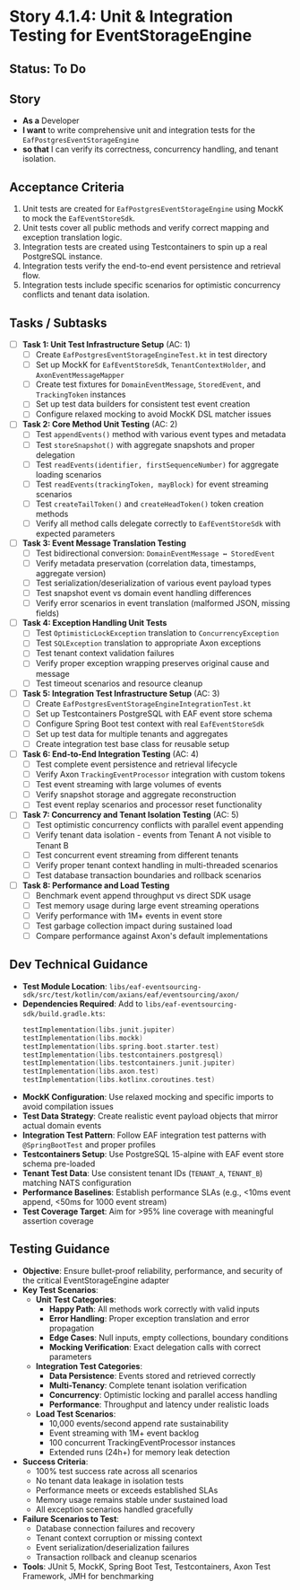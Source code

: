 # Story 4.1.4: Unit & Integration Testing for EventStorageEngine

## Status: To Do

## Story
- **As a** Developer
- **I want** to write comprehensive unit and integration tests for the `EafPostgresEventStorageEngine`
- **so that** I can verify its correctness, concurrency handling, and tenant isolation.

## Acceptance Criteria
1. Unit tests are created for `EafPostgresEventStorageEngine` using MockK to mock the `EafEventStoreSdk`.
2. Unit tests cover all public methods and verify correct mapping and exception translation logic.
3. Integration tests are created using Testcontainers to spin up a real PostgreSQL instance.
4. Integration tests verify the end-to-end event persistence and retrieval flow.
5. Integration tests include specific scenarios for optimistic concurrency conflicts and tenant data isolation.

## Tasks / Subtasks

- [ ] **Task 1: Unit Test Infrastructure Setup** (AC: 1)
  - [ ] Create `EafPostgresEventStorageEngineTest.kt` in test directory
  - [ ] Set up MockK for `EafEventStoreSdk`, `TenantContextHolder`, and `AxonEventMessageMapper`
  - [ ] Create test fixtures for `DomainEventMessage`, `StoredEvent`, and `TrackingToken` instances
  - [ ] Set up test data builders for consistent test event creation
  - [ ] Configure relaxed mocking to avoid MockK DSL matcher issues

- [ ] **Task 2: Core Method Unit Testing** (AC: 2)
  - [ ] Test `appendEvents()` method with various event types and metadata
  - [ ] Test `storeSnapshot()` with aggregate snapshots and proper delegation
  - [ ] Test `readEvents(identifier, firstSequenceNumber)` for aggregate loading scenarios
  - [ ] Test `readEvents(trackingToken, mayBlock)` for event streaming scenarios
  - [ ] Test `createTailToken()` and `createHeadToken()` token creation methods
  - [ ] Verify all method calls delegate correctly to `EafEventStoreSdk` with expected parameters

- [ ] **Task 3: Event Message Translation Testing**
  - [ ] Test bidirectional conversion: `DomainEventMessage ↔ StoredEvent`
  - [ ] Verify metadata preservation (correlation data, timestamps, aggregate version)
  - [ ] Test serialization/deserialization of various event payload types
  - [ ] Test snapshot event vs domain event handling differences
  - [ ] Verify error scenarios in event translation (malformed JSON, missing fields)

- [ ] **Task 4: Exception Handling Unit Tests**
  - [ ] Test `OptimisticLockException` translation to `ConcurrencyException`
  - [ ] Test `SQLException` translation to appropriate Axon exceptions
  - [ ] Test tenant context validation failures
  - [ ] Verify proper exception wrapping preserves original cause and message
  - [ ] Test timeout scenarios and resource cleanup

- [ ] **Task 5: Integration Test Infrastructure Setup** (AC: 3)
  - [ ] Create `EafPostgresEventStorageEngineIntegrationTest.kt`
  - [ ] Set up Testcontainers PostgreSQL with EAF event store schema
  - [ ] Configure Spring Boot test context with real `EafEventStoreSdk`
  - [ ] Set up test data for multiple tenants and aggregates
  - [ ] Create integration test base class for reusable setup

- [ ] **Task 6: End-to-End Integration Testing** (AC: 4)
  - [ ] Test complete event persistence and retrieval lifecycle
  - [ ] Verify Axon `TrackingEventProcessor` integration with custom tokens
  - [ ] Test event streaming with large volumes of events
  - [ ] Verify snapshot storage and aggregate reconstruction
  - [ ] Test event replay scenarios and processor reset functionality

- [ ] **Task 7: Concurrency and Tenant Isolation Testing** (AC: 5)
  - [ ] Test optimistic concurrency conflicts with parallel event appending
  - [ ] Verify tenant data isolation - events from Tenant A not visible to Tenant B
  - [ ] Test concurrent event streaming from different tenants
  - [ ] Verify proper tenant context handling in multi-threaded scenarios
  - [ ] Test database transaction boundaries and rollback scenarios

- [ ] **Task 8: Performance and Load Testing**
  - [ ] Benchmark event append throughput vs direct SDK usage
  - [ ] Test memory usage during large event streaming operations
  - [ ] Verify performance with 1M+ events in event store
  - [ ] Test garbage collection impact during sustained load
  - [ ] Compare performance against Axon's default implementations

## Dev Technical Guidance

- **Test Module Location**: `libs/eaf-eventsourcing-sdk/src/test/kotlin/com/axians/eaf/eventsourcing/axon/`
- **Dependencies Required**: Add to `libs/eaf-eventsourcing-sdk/build.gradle.kts`:
  ```kotlin
  testImplementation(libs.junit.jupiter)
  testImplementation(libs.mockk)
  testImplementation(libs.spring.boot.starter.test)
  testImplementation(libs.testcontainers.postgresql)
  testImplementation(libs.testcontainers.junit.jupiter)
  testImplementation(libs.axon.test)
  testImplementation(libs.kotlinx.coroutines.test)
  ```
- **MockK Configuration**: Use relaxed mocking and specific imports to avoid compilation issues
- **Test Data Strategy**: Create realistic event payload objects that mirror actual domain events
- **Integration Test Pattern**: Follow EAF integration test patterns with `@SpringBootTest` and proper profiles
- **Testcontainers Setup**: Use PostgreSQL 15-alpine with EAF event store schema pre-loaded
- **Tenant Test Data**: Use consistent tenant IDs (`TENANT_A`, `TENANT_B`) matching NATS configuration
- **Performance Baselines**: Establish performance SLAs (e.g., <10ms event append, <50ms for 1000 event stream)
- **Test Coverage Target**: Aim for >95% line coverage with meaningful assertion coverage

## Testing Guidance

- **Objective**: Ensure bullet-proof reliability, performance, and security of the critical EventStorageEngine adapter
- **Key Test Scenarios**:
  - **Unit Test Categories**:
    - **Happy Path**: All methods work correctly with valid inputs
    - **Error Handling**: Proper exception translation and error propagation
    - **Edge Cases**: Null inputs, empty collections, boundary conditions
    - **Mocking Verification**: Exact delegation calls with correct parameters
  - **Integration Test Categories**:
    - **Data Persistence**: Events stored and retrieved correctly
    - **Multi-Tenancy**: Complete tenant isolation verification
    - **Concurrency**: Optimistic locking and parallel access handling
    - **Performance**: Throughput and latency under realistic loads
  - **Load Test Scenarios**:
    - 10,000 events/second append rate sustainability
    - Event streaming with 1M+ event backlog
    - 100 concurrent TrackingEventProcessor instances
    - Extended runs (24h+) for memory leak detection
- **Success Criteria**: 
  - 100% test success rate across all scenarios
  - No tenant data leakage in isolation tests
  - Performance meets or exceeds established SLAs
  - Memory usage remains stable under sustained load
  - All exception scenarios handled gracefully
- **Failure Scenarios to Test**:
  - Database connection failures and recovery
  - Tenant context corruption or missing context
  - Event serialization/deserialization failures
  - Transaction rollback and cleanup scenarios
- **Tools**: JUnit 5, MockK, Spring Boot Test, Testcontainers, Axon Test Framework, JMH for benchmarking
